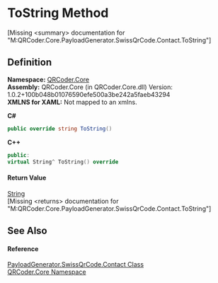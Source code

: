 # ToString Method


\[Missing &lt;summary&gt; documentation for "M:QRCoder.Core.PayloadGenerator.SwissQrCode.Contact.ToString"\]



## Definition
**Namespace:** <a href="N_QRCoder_Core.md">QRCoder.Core</a>  
**Assembly:** QRCoder.Core (in QRCoder.Core.dll) Version: 1.0.2+100b048b01076590efe500a3be242a5faeb43294  
**XMLNS for XAML:** Not mapped to an xmlns.

**C#**
``` C#
public override string ToString()
```
**C++**
``` C++
public:
virtual String^ ToString() override
```



#### Return Value
<a href="https://learn.microsoft.com/dotnet/api/system.string" target="_blank" rel="noopener noreferrer">String</a>  
\[Missing &lt;returns&gt; documentation for "M:QRCoder.Core.PayloadGenerator.SwissQrCode.Contact.ToString"\]

## See Also


#### Reference
<a href="T_QRCoder_Core_PayloadGenerator_SwissQrCode_Contact.md">PayloadGenerator.SwissQrCode.Contact Class</a>  
<a href="N_QRCoder_Core.md">QRCoder.Core Namespace</a>  
